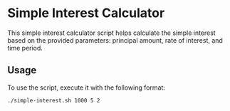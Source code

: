 # Simple Interest Calculator

This simple interest calculator script helps calculate the simple interest based on the provided parameters: principal amount, rate of interest, and time period.

## Usage

To use the script, execute it with the following format:

```bash
./simple-interest.sh 1000 5 2
